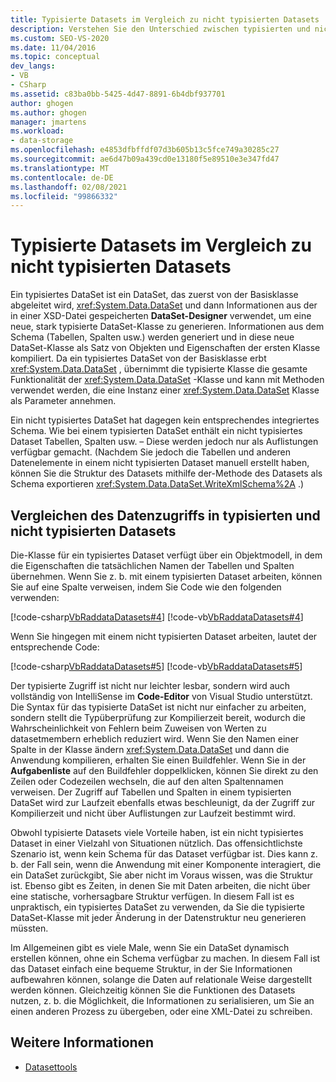 ```yaml
---
title: Typisierte Datasets im Vergleich zu nicht typisierten Datasets
description: Verstehen Sie den Unterschied zwischen typisierten und nicht typisierten Datasets. Vergleichen Sie den Datenzugriff in typisierten und nicht typisierten Datasets.
ms.custom: SEO-VS-2020
ms.date: 11/04/2016
ms.topic: conceptual
dev_langs:
- VB
- CSharp
ms.assetid: c83ba0bb-5425-4d47-8891-6b4dbf937701
author: ghogen
ms.author: ghogen
manager: jmartens
ms.workload:
- data-storage
ms.openlocfilehash: e4853dfbffdf07d3b605b13c5fce749a30285c27
ms.sourcegitcommit: ae6d47b09a439cd0e13180f5e89510e3e347fd47
ms.translationtype: MT
ms.contentlocale: de-DE
ms.lasthandoff: 02/08/2021
ms.locfileid: "99866332"
---
```

# <a name="typed-vs-untyped-datasets"></a>Typisierte Datasets im Vergleich zu nicht typisierten Datasets
Ein typisiertes DataSet ist ein DataSet, das zuerst von der Basisklasse abgeleitet wird, <xref:System.Data.DataSet> und dann Informationen aus der in einer XSD-Datei gespeicherten **DataSet-Designer** verwendet, um eine neue, stark typisierte DataSet-Klasse zu generieren. Informationen aus dem Schema (Tabellen, Spalten usw.) werden generiert und in diese neue DataSet-Klasse als Satz von Objekten und Eigenschaften der ersten Klasse kompiliert. Da ein typisiertes DataSet von der Basisklasse erbt <xref:System.Data.DataSet> , übernimmt die typisierte Klasse die gesamte Funktionalität der <xref:System.Data.DataSet> -Klasse und kann mit Methoden verwendet werden, die eine Instanz einer <xref:System.Data.DataSet> Klasse als Parameter annehmen.

Ein nicht typisiertes DataSet hat dagegen kein entsprechendes integriertes Schema. Wie bei einem typisierten DataSet enthält ein nicht typisiertes Dataset Tabellen, Spalten usw. – Diese werden jedoch nur als Auflistungen verfügbar gemacht. (Nachdem Sie jedoch die Tabellen und anderen Datenelemente in einem nicht typisierten Dataset manuell erstellt haben, können Sie die Struktur des Datasets mithilfe der-Methode des Datasets als Schema exportieren <xref:System.Data.DataSet.WriteXmlSchema%2A> .)

## <a name="contrast-data-access-in-typed-and-untyped-datasets"></a>Vergleichen des Datenzugriffs in typisierten und nicht typisierten Datasets
Die-Klasse für ein typisiertes Dataset verfügt über ein Objektmodell, in dem die Eigenschaften die tatsächlichen Namen der Tabellen und Spalten übernehmen. Wenn Sie z. b. mit einem typisierten Dataset arbeiten, können Sie auf eine Spalte verweisen, indem Sie Code wie den folgenden verwenden:

[!code-csharp[VbRaddataDatasets#4](../data-tools/codesnippet/CSharp/typed-vs-untyped-datasets_1.cs)]
[!code-vb[VbRaddataDatasets#4](../data-tools/codesnippet/VisualBasic/typed-vs-untyped-datasets_1.vb)]

Wenn Sie hingegen mit einem nicht typisierten Dataset arbeiten, lautet der entsprechende Code:

[!code-csharp[VbRaddataDatasets#5](../data-tools/codesnippet/CSharp/typed-vs-untyped-datasets_2.cs)]
[!code-vb[VbRaddataDatasets#5](../data-tools/codesnippet/VisualBasic/typed-vs-untyped-datasets_2.vb)]

Der typisierte Zugriff ist nicht nur leichter lesbar, sondern wird auch vollständig von IntelliSense im **Code-Editor** von Visual Studio unterstützt. Die Syntax für das typisierte DataSet ist nicht nur einfacher zu arbeiten, sondern stellt die Typüberprüfung zur Kompilierzeit bereit, wodurch die Wahrscheinlichkeit von Fehlern beim Zuweisen von Werten zu datasetmembern erheblich reduziert wird. Wenn Sie den Namen einer Spalte in der Klasse ändern <xref:System.Data.DataSet> und dann die Anwendung kompilieren, erhalten Sie einen Buildfehler. Wenn Sie in der **Aufgabenliste** auf den Buildfehler doppelklicken, können Sie direkt zu den Zeilen oder Codezeilen wechseln, die auf den alten Spaltennamen verweisen. Der Zugriff auf Tabellen und Spalten in einem typisierten DataSet wird zur Laufzeit ebenfalls etwas beschleunigt, da der Zugriff zur Kompilierzeit und nicht über Auflistungen zur Laufzeit bestimmt wird.

Obwohl typisierte Datasets viele Vorteile haben, ist ein nicht typisiertes Dataset in einer Vielzahl von Situationen nützlich. Das offensichtlichste Szenario ist, wenn kein Schema für das Dataset verfügbar ist. Dies kann z. b. der Fall sein, wenn die Anwendung mit einer Komponente interagiert, die ein DataSet zurückgibt, Sie aber nicht im Voraus wissen, was die Struktur ist. Ebenso gibt es Zeiten, in denen Sie mit Daten arbeiten, die nicht über eine statische, vorhersagbare Struktur verfügen. In diesem Fall ist es unpraktisch, ein typisiertes DataSet zu verwenden, da Sie die typisierte DataSet-Klasse mit jeder Änderung in der Datenstruktur neu generieren müssten.

Im Allgemeinen gibt es viele Male, wenn Sie ein DataSet dynamisch erstellen können, ohne ein Schema verfügbar zu machen. In diesem Fall ist das Dataset einfach eine bequeme Struktur, in der Sie Informationen aufbewahren können, solange die Daten auf relationale Weise dargestellt werden können. Gleichzeitig können Sie die Funktionen des Datasets nutzen, z. b. die Möglichkeit, die Informationen zu serialisieren, um Sie an einen anderen Prozess zu übergeben, oder eine XML-Datei zu schreiben.

## <a name="see-also"></a>Weitere Informationen

- [Datasettools](../data-tools/dataset-tools-in-visual-studio.md)
